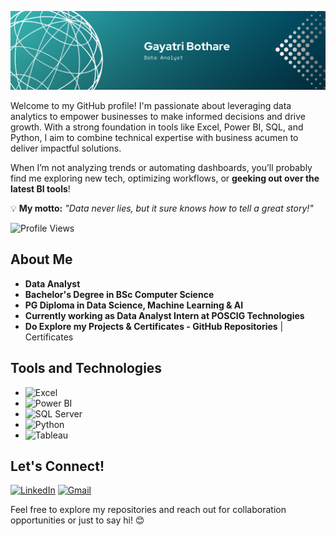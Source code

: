 ![Gayatri Bothare - Data Analyst](https://github.com/GayatriBothare/Banner/blob/main/Banner%20.png)

Welcome to my GitHub profile! I'm passionate about leveraging data analytics to empower businesses to make informed decisions and drive growth. With a strong foundation in tools like Excel, Power BI, SQL, and Python, I aim to combine technical expertise with business acumen to deliver impactful solutions.

When I’m not analyzing trends or automating dashboards, you’ll probably find me exploring new tech, optimizing workflows, or **geeking out over the latest BI tools**! 

💡 **My motto:** *"Data never lies, but it sure knows how to tell a great story!"*  

![Profile Views](https://komarev.com/ghpvc/?username=GayatriBothare&color=blue)


##  About Me

-  **Data Analyst**
-  **Bachelor's Degree in BSc Computer Science**
-  **PG Diploma in Data Science, Machine Learning & AI**
-  **Currently working as Data Analyst Intern at POSCIG Technologies**
-  **Do Explore my Projects & Certificates - <a href="https://github.com/GayatriBothare?tab=repositories" style="text-decoration: none;">GitHub Repositories</a>** | <a href="https://github.com/GayatriBothare/Certificates" style="text-decoration: none;">Certificates</a>


##  Tools and Technologies  

- ![Excel](https://img.shields.io/badge/-Excel-217346?style=for-the-badge&logo=microsoft-excel&logoColor=white)  
- ![Power BI](https://img.shields.io/badge/-PowerBI-F2C811?style=for-the-badge&logo=power-bi&logoColor=black)  
- ![SQL Server](https://img.shields.io/badge/-SQL%20Server-CC2927?style=for-the-badge&logo=microsoft-sql-server&logoColor=white)  
- ![Python](https://img.shields.io/badge/-Python-3776AB?style=for-the-badge&logo=python&logoColor=white)  
- ![Tableau](https://img.shields.io/badge/-Tableau-E97627?style=for-the-badge&logo=tableau&logoColor=white)


##  Let's Connect!

[![LinkedIn](https://img.shields.io/badge/-LinkedIn-blue?style=for-the-badge&logo=linkedin)](https://linkedin.com/in/gayatri-bothare)   [![Gmail](https://img.shields.io/badge/-Email-red?style=for-the-badge&logo=gmail&logoColor=white)](mailto:gayatribothare@gmail.com)

Feel free to explore my repositories and reach out for collaboration opportunities or just to say hi! 😊
